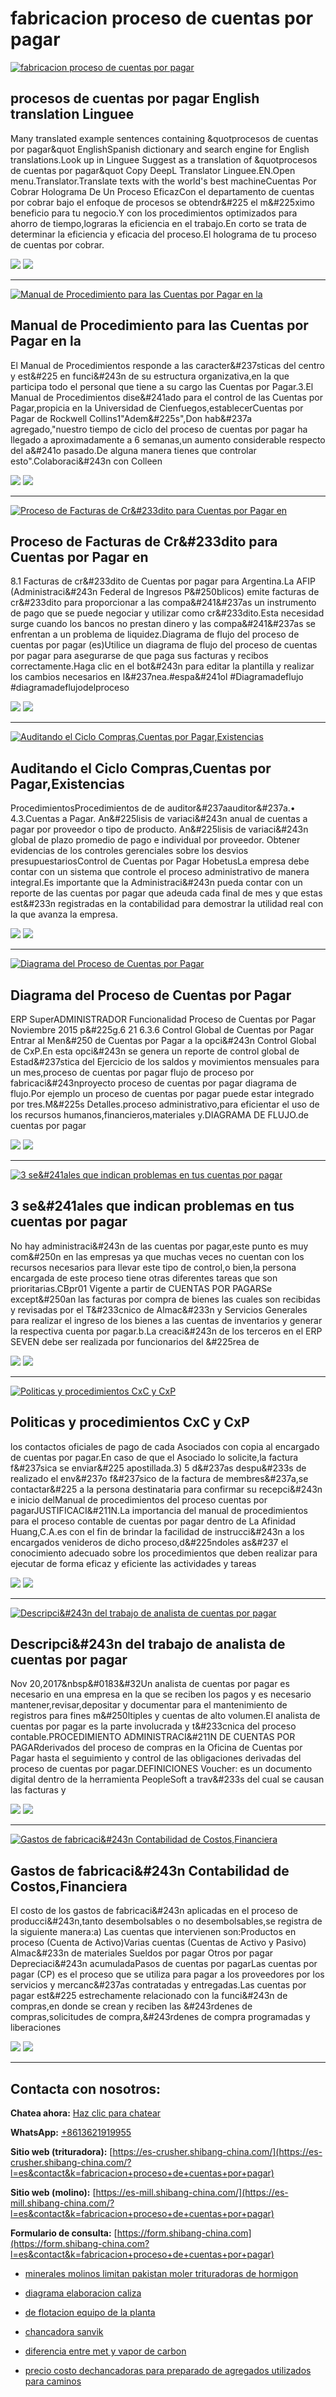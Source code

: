 # fabricacion proceso de cuentas por pagar

<a href="https://swt.shibang-china.com/?l=es&img&k=fabricacion+proceso+de+cuentas+por+pagar" target="_blank">![fabricacion proceso de cuentas por pagar](http://static.shibang-china.com/all-800x300/21.jpg)</a>

## procesos de cuentas por pagar English translation Linguee
Many translated example sentences containing &quotprocesos de cuentas por pagar&quot EnglishSpanish dictionary and search engine for English translations.Look up in Linguee Suggest as a translation of &quotprocesos de cuentas por pagar&quot Copy DeepL Translator Linguee.EN.Open menu.Translator.Translate texts with the world's best machineCuentas Por Cobrar Holograma De Un Proceso EficazCon el departamento de cuentas por cobrar bajo el enfoque de procesos se obtendr&#225 el m&#225ximo beneficio para tu negocio.Y con los procedimientos optimizados para ahorro de tiempo,lograras la eficiencia en el trabajo.En corto se trata de determinar la eficiencia y eficacia del proceso.El holograma de tu proceso de cuentas por cobrar.


<a href="https://whatsapp.shibangsoft.com/WhatsApp.php" target="_blank" title="WhatsApp">![](http://static.shibang-china.com/icon/whatsapp.png)</a> <a href="https://swt.shibang-china.com/?l=es&icon&k=fabricacion+proceso+de+cuentas+por+pagar" target="_blank">![](http://static.shibang-china.com/icon/chat-es.png)</a>

---

<a href="https://swt.shibang-china.com/?l=es&img&k=fabricacion+proceso+de+cuentas+por+pagar" target="_blank">![Manual de Procedimiento para las Cuentas por Pagar en la](http://static.shibang-china.com/all-800x300/296.jpg)</a>

## Manual de Procedimiento para las Cuentas por Pagar en la
El Manual de Procedimientos responde a las caracter&#237sticas del centro y est&#225 en funci&#243n de su estructura organizativa,en la que participa todo el personal que tiene a su cargo las Cuentas por Pagar.3.El Manual de Procedimientos dise&#241ado para el control de las Cuentas por Pagar,propicia en la Universidad de Cienfuegos,establecerCuentas por Pagar de Rockwell Collins1"Adem&#225s",Don hab&#237a agregado,"nuestro tiempo de ciclo del proceso de cuentas por pagar ha llegado a aproximadamente a 6 semanas,un aumento considerable respecto del a&#241o pasado.De alguna manera tienes que controlar esto".Colaboraci&#243n con Colleen


<a href="https://whatsapp.shibangsoft.com/WhatsApp.php" target="_blank" title="WhatsApp">![](http://static.shibang-china.com/icon/whatsapp.png)</a> <a href="https://swt.shibang-china.com/?l=es&icon&k=fabricacion+proceso+de+cuentas+por+pagar" target="_blank">![](http://static.shibang-china.com/icon/chat-es.png)</a>

---

<a href="https://swt.shibang-china.com/?l=es&img&k=fabricacion+proceso+de+cuentas+por+pagar" target="_blank">![Proceso de Facturas de Cr&#233dito para Cuentas por Pagar en](http://static.shibang-china.com/all-800x300/155.jpg)</a>

## Proceso de Facturas de Cr&#233dito para Cuentas por Pagar en
8.1 Facturas de cr&#233dito de Cuentas por pagar para Argentina.La AFIP (Administraci&#243n Federal de Ingresos P&#250blicos) emite facturas de cr&#233dito para proporcionar a las compa&#241&#237as un instrumento de pago que se puede negociar y utilizar como cr&#233dito.Esta necesidad surge cuando los bancos no prestan dinero y las compa&#241&#237as se enfrentan a un problema de liquidez.Diagrama de flujo del proceso de cuentas por pagar (es)Utilice un diagrama de flujo del proceso de cuentas por pagar para asegurarse de que paga sus facturas y recibos correctamente.Haga clic en el bot&#243n para editar la plantilla y realizar los cambios necesarios en l&#237nea.#espa&#241ol #Diagramadeflujo #diagramadeflujodelproceso


<a href="https://whatsapp.shibangsoft.com/WhatsApp.php" target="_blank" title="WhatsApp">![](http://static.shibang-china.com/icon/whatsapp.png)</a> <a href="https://swt.shibang-china.com/?l=es&icon&k=fabricacion+proceso+de+cuentas+por+pagar" target="_blank">![](http://static.shibang-china.com/icon/chat-es.png)</a>

---

<a href="https://swt.shibang-china.com/?l=es&img&k=fabricacion+proceso+de+cuentas+por+pagar" target="_blank">![Auditando el Ciclo Compras,Cuentas por Pagar,Existencias](http://static.shibang-china.com/all-800x300/952.jpg)</a>

## Auditando el Ciclo Compras,Cuentas por Pagar,Existencias
ProcedimientosProcedimientos de de auditor&#237aauditor&#237a.• 4.3.Cuentas a Pagar. An&#225lisis de variaci&#243n anual de cuentas a pagar por proveedor o tipo de producto. An&#225lisis de variaci&#243n global de plazo promedio de pago e individual por proveedor. Obtener evidencias de los controles gerenciales sobre los desvios presupuestariosControl de Cuentas por Pagar HobetusLa empresa debe contar con un sistema que controle el proceso administrativo de manera integral.Es importante que la Administraci&#243n pueda contar con un reporte de las cuentas por pagar que adeuda cada final de mes y que estas est&#233n registradas en la contabilidad para demostrar la utilidad real con la que avanza la empresa.


<a href="https://whatsapp.shibangsoft.com/WhatsApp.php" target="_blank" title="WhatsApp">![](http://static.shibang-china.com/icon/whatsapp.png)</a> <a href="https://swt.shibang-china.com/?l=es&icon&k=fabricacion+proceso+de+cuentas+por+pagar" target="_blank">![](http://static.shibang-china.com/icon/chat-es.png)</a>

---

<a href="https://swt.shibang-china.com/?l=es&img&k=fabricacion+proceso+de+cuentas+por+pagar" target="_blank">![Diagrama del Proceso de Cuentas por Pagar](http://static.shibang-china.com/all-800x300/105.jpg)</a>

## Diagrama del Proceso de Cuentas por Pagar
ERP SuperADMINISTRADOR Funcionalidad Proceso de Cuentas por Pagar Noviembre 2015 p&#225g.6 21 6.3.6 Control Global de Cuentas por Pagar Entrar al Men&#250 de Cuentas por Pagar a la opci&#243n Control Global de CxP.En esta opci&#243n se genera un reporte de control global de Estad&#237stica del Ejercicio de los saldos y movimientos mensuales para un mes,proceso de cuentas por pagar flujo de proceso por fabricaci&#243nproyecto proceso de cuentas por pagar diagrama de flujo.Por ejemplo un proceso de cuentas por pagar puede estar integrado por tres.M&#225s Detalles.proceso administrativo,para eficientar el uso de los recursos humanos,financieros,materiales y.DIAGRAMA DE FLUJO.de cuentas por pagar


<a href="https://whatsapp.shibangsoft.com/WhatsApp.php" target="_blank" title="WhatsApp">![](http://static.shibang-china.com/icon/whatsapp.png)</a> <a href="https://swt.shibang-china.com/?l=es&icon&k=fabricacion+proceso+de+cuentas+por+pagar" target="_blank">![](http://static.shibang-china.com/icon/chat-es.png)</a>

---

<a href="https://swt.shibang-china.com/?l=es&img&k=fabricacion+proceso+de+cuentas+por+pagar" target="_blank">![3 se&#241ales que indican problemas en tus cuentas por pagar](http://static.shibang-china.com/all-800x300/293.jpg)</a>

## 3 se&#241ales que indican problemas en tus cuentas por pagar
No hay administraci&#243n de las cuentas por pagar,este punto es muy com&#250n en las empresas ya que muchas veces no cuentan con los recursos necesarios para llevar este tipo de control,o bien,la persona encargada de este proceso tiene otras diferentes tareas que son prioritarias.CBpr01 Vigente a partir de CUENTAS POR PAGARSe except&#250an las facturas por compra de bienes las cuales son recibidas y revisadas por el T&#233cnico de Almac&#233n y Servicios Generales para realizar el ingreso de los bienes a las cuentas de inventarios y generar la respectiva cuenta por pagar.b.La creaci&#243n de los terceros en el ERP SEVEN debe ser realizada por funcionarios del &#225rea de


<a href="https://whatsapp.shibangsoft.com/WhatsApp.php" target="_blank" title="WhatsApp">![](http://static.shibang-china.com/icon/whatsapp.png)</a> <a href="https://swt.shibang-china.com/?l=es&icon&k=fabricacion+proceso+de+cuentas+por+pagar" target="_blank">![](http://static.shibang-china.com/icon/chat-es.png)</a>

---

<a href="https://swt.shibang-china.com/?l=es&img&k=fabricacion+proceso+de+cuentas+por+pagar" target="_blank">![Politicas y procedimientos CxC y CxP](http://static.shibang-china.com/all-800x300/1400.jpg)</a>

## Politicas y procedimientos CxC y CxP
los contactos oficiales de pago de cada Asociados con copia al encargado de cuentas por pagar.En caso de que el Asociado lo solicite,la factura f&#237sica se enviar&#225 apostillada.3) 5 d&#237as despu&#233s de realizado el env&#237o f&#237sico de la factura de membres&#237a,se contactar&#225 a la persona destinataria para confirmar su recepci&#243n e inicio delManual de procedimientos del proceso cuentas por pagarJUSTIFICACI&#211N.La importancia del manual de procedimientos para el proceso contable de cuentas por pagar dentro de La Afinidad Huang,C.A.es con el fin de brindar la facilidad de instrucci&#243n a los encargados venideros de dicho proceso,d&#225ndoles as&#237 el conocimiento adecuado sobre los procedimientos que deben realizar para ejecutar de forma eficaz y eficiente las actividades y tareas


<a href="https://whatsapp.shibangsoft.com/WhatsApp.php" target="_blank" title="WhatsApp">![](http://static.shibang-china.com/icon/whatsapp.png)</a> <a href="https://swt.shibang-china.com/?l=es&icon&k=fabricacion+proceso+de+cuentas+por+pagar" target="_blank">![](http://static.shibang-china.com/icon/chat-es.png)</a>

---

<a href="https://swt.shibang-china.com/?l=es&img&k=fabricacion+proceso+de+cuentas+por+pagar" target="_blank">![Descripci&#243n del trabajo de analista de cuentas por pagar](http://static.shibang-china.com/all-800x300/940.jpg)</a>

## Descripci&#243n del trabajo de analista de cuentas por pagar
Nov 20,2017&nbsp&#0183&#32Un analista de cuentas por pagar es necesario en una empresa en la que se reciben los pagos y es necesario mantener,revisar,depositar y documentar para el mantenimiento de registros para fines m&#250ltiples y cuentas de alto volumen.El analista de cuentas por pagar es la parte involucrada y t&#233cnica del proceso contable.PROCEDIMIENTO ADMINISTRACI&#211N DE CUENTAS POR PAGARderivados del proceso de compras en la Oficina de Cuentas por Pagar hasta el seguimiento y control de las obligaciones derivadas del proceso de cuentas por pagar.DEFINICIONES Voucher: es un documento digital dentro de la herramienta PeopleSoft a trav&#233s del cual se causan las facturas y


<a href="https://whatsapp.shibangsoft.com/WhatsApp.php" target="_blank" title="WhatsApp">![](http://static.shibang-china.com/icon/whatsapp.png)</a> <a href="https://swt.shibang-china.com/?l=es&icon&k=fabricacion+proceso+de+cuentas+por+pagar" target="_blank">![](http://static.shibang-china.com/icon/chat-es.png)</a>

---

<a href="https://swt.shibang-china.com/?l=es&img&k=fabricacion+proceso+de+cuentas+por+pagar" target="_blank">![Gastos de fabricaci&#243n Contabilidad de Costos,Financiera](http://static.shibang-china.com/all-800x300/1066.jpg)</a>

## Gastos de fabricaci&#243n Contabilidad de Costos,Financiera
El costo de los gastos de fabricaci&#243n aplicadas en el proceso de producci&#243n,tanto desembolsables o no desembolsables,se registra de la siguiente manera:a) Las cuentas que intervienen son:Productos en proceso (Cuenta de Activo)Varias cuentas (Cuentas de Activo y Pasivo) Almac&#233n de materiales Sueldos por pagar Otros por pagar Depreciaci&#243n acumuladaPasos de cuentas por pagarLas cuentas por pagar (CP) es el proceso que se utiliza para pagar a los proveedores por los servicios y mercanc&#237as contratadas y entregadas.Las cuentas por pagar est&#225 estrechamente relacionado con la funci&#243n de compras,en donde se crean y reciben las &#243rdenes de compras,solicitudes de compra,&#243rdenes de compra programadas y liberaciones


<a href="https://whatsapp.shibangsoft.com/WhatsApp.php" target="_blank" title="WhatsApp">![](http://static.shibang-china.com/icon/whatsapp.png)</a> <a href="https://swt.shibang-china.com/?l=es&icon&k=fabricacion+proceso+de+cuentas+por+pagar" target="_blank">![](http://static.shibang-china.com/icon/chat-es.png)</a>

---
## Contacta con nosotros:

**Chatea ahora:** [Haz clic para chatear](https://swt.shibang-china.com?l=es&contact&k=fabricacion+proceso+de+cuentas+por+pagar)

**WhatsApp:**  [+8613621919955](https://whatsapp.shibangsoft.com/WhatsApp.php)

**Sitio web (trituradora):** [https://es-crusher.shibang-china.com/](https://es-crusher.shibang-china.com/?l=es&contact&k=fabricacion+proceso+de+cuentas+por+pagar)

**Sitio web (molino):** [https://es-mill.shibang-china.com/](https://es-mill.shibang-china.com/?l=es&contact&k=fabricacion+proceso+de+cuentas+por+pagar)

**Formulario de consulta:** [https://form.shibang-china.com](https://form.shibang-china.com?l=es&contact&k=fabricacion+proceso+de+cuentas+por+pagar)

* [minerales molinos limitan pakistan moler trituradoras de hormigon](../75/minerales%20molinos%20limitan%20pakistan%20moler%20trituradoras%20de%20hormigon.md)

* [diagrama elaboracion caliza](../73/diagrama%20elaboracion%20caliza.md)

* [de flotacion equipo de la planta](../74/de%20flotacion%20equipo%20de%20la%20planta.md)

* [chancadora sanvik](../67/chancadora%20sanvik.md)

* [diferencia entre met y vapor de carbon](../79/diferencia%20entre%20met%20y%20vapor%20de%20carbon.md)

* [precio costo dechancadoras para preparado de agregados utilizados para caminos](../72/precio%20costo%20dechancadoras%20para%20preparado%20de%20agregados%20utilizados%20para%20caminos.md)